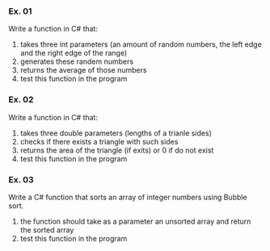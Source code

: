 ### Ex. 01

Write a function in C# that:
1.  takes three int parameters (an amount of random numbers, the left edge and the right edge of the range)
2.  generates these randem numbers
3.  returns the average of those numbers
4.  test this function in the program

### Ex. 02

Write a function in C# that: 
1.  takes three double parameters (lengths of a trianle sides)
2.  checks if there exists a triangle with such sides
3.  returns the area of the triangle (if exits) or 0 if do not exist
4.  test this function in the program

### Ex. 03

Write a C# function that sorts an array of integer numbers using Bubble sort.
1. the function should take as a parameter an unsorted array and return the sorted array
2.  test this function in the program

